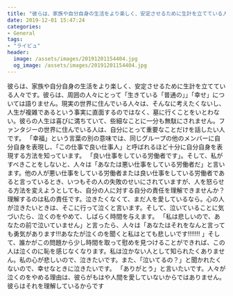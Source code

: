 ```yaml
---
title: "彼らは、家族や自分自身の生活をより楽しく、安定させるために生計を立てている人々です。"
date: 2019-12-01 15:47:24
categories:
- General
tags:
- "ライビュ"
header:
  image: /assets/images/20191201154404.jpg
  og_image: /assets/images/20191201154404.jpg
---
```


彼らは、家族や自分自身の生活をより楽しく、安定させるために生計を立てている人々です。彼らは、周囲の人々にとって「生きている「普通の」」「幸せ」については語りません。現実の世界に住んでいる人々は、そんなに考えたくないし、人生が複雑であるという事実に直面するのではなく、墓に行くことをいとわない。彼らの人生は喜びに満ちていて、些細なことに一分も無駄にされません。ファンタジーの世界に住んでいる人は、自分にとって重要なことだけを話したい人です。 「幸福」という言葉の別の意味では、同じグループの他のメンバーに自分自身を表現し、「この仕事で良い仕事人」と呼ばれるほど十分に自分自身を表現する方法を知っています。 「良い仕事をしている労働者です」。そして、私がすべきことをしないと、人々は「あなたは悪い仕事をしている労働者だ」と言います。他の人が悪い仕事をしている労働者または良い仕事をしている労働者であると言っているとき、いつもその人の失敗のせいにされていますが、人を怒らせる方法を変えようとしても、自分の人に対する自分の責任を理解できませんか？理解するのは私の責任です。泣きたくなくて、まだ人を愛しているなら。心の人が泣きたいときは、そこに行って泣くと言います。そして、泣いていることに気づいたら、泣くのをやめて、しばらく時間を与えます。 「私は悲しいので、あなたの前で泣いていません」と言ったら、人々は「あなたはそれをなんと言っても勇気があります!‼あなたが泣くのを聞くと私はとても悲しいです!‼‼‼ 」そして、誰かがこの問題から少し時間を取って慰めを見つけることができれば、この人は泣くのに恥を感じなくなります。私は泣かない人として知られたくありません。私の心が悲しいので、泣きたいです。また、「泣いてるの？」と聞かれたくないので、幸せなときに泣きたいです。 「ありがとう」と言いたいです。人々が泣くのをやめる理由は、彼らがもはや人間を愛していないからではありません。彼らはそれを理解しているからです
